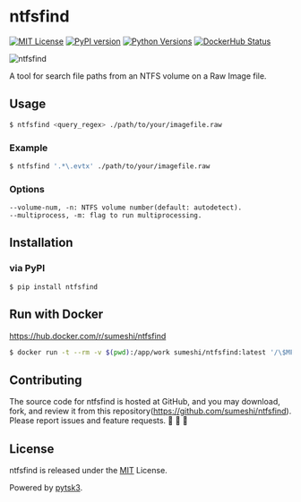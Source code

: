 # ntfsfind

[![MIT License](http://img.shields.io/badge/license-MIT-blue.svg?style=flat)](LICENSE)
[![PyPI version](https://badge.fury.io/py/ntfsfind.svg)](https://badge.fury.io/py/ntfsfind)
[![Python Versions](https://img.shields.io/pypi/pyversions/ntfsfind.svg)](https://pypi.org/project/ntfsfind/)
[![DockerHub Status](https://shields.io/docker/cloud/build/sumeshi/ntfsfind)](https://hub.docker.com/r/sumeshi/ntfsfind)

![ntfsfind](https://gist.githubusercontent.com/sumeshi/c2f430d352ae763273faadf9616a29e5/raw/baa85b045e0043914218cf9c0e1d1722e1e7524b/ntfsfind.svg)

A tool for search file paths from an NTFS volume on a Raw Image file.

## Usage

```bash
$ ntfsfind <query_regex> ./path/to/your/imagefile.raw
```

### Example

```.bash
$ ntfsfind '.*\.evtx' ./path/to/your/imagefile.raw
```

### Options
```
--volume-num, -n: NTFS volume number(default: autodetect).
--multiprocess, -m: flag to run multiprocessing.
```

## Installation

### via PyPI

```
$ pip install ntfsfind
```

## Run with Docker
https://hub.docker.com/r/sumeshi/ntfsfind


```bash
$ docker run -t --rm -v $(pwd):/app/work sumeshi/ntfsfind:latest '/\$MFT' /app/work/sample.raw
```

## Contributing

The source code for ntfsfind is hosted at GitHub, and you may download, fork, and review it from this repository(https://github.com/sumeshi/ntfsfind).  
Please report issues and feature requests. :sushi: :sushi: :sushi:

## License

ntfsfind is released under the [MIT](https://github.com/sumeshi/ntfsfind/blob/master/LICENSE) License.

Powered by [pytsk3](https://github.com/py4n6/pytsk).  
